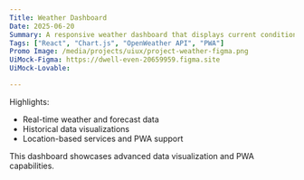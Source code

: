 ```yaml
---
Title: Weather Dashboard
Date: 2025-06-20
Summary: A responsive weather dashboard that displays current conditions, forecasts, and historical data with beautiful visualizations and location-based services.
Tags: ["React", "Chart.js", "OpenWeather API", "PWA"]
Promo Image: /media/projects/uiux/project-weather-figma.png
UiMock-Figma: https://dwell-even-20659959.figma.site
UiMock-Lovable:  

---
```


Highlights:

- Real-time weather and forecast data
- Historical data visualizations
- Location-based services and PWA support

This dashboard showcases advanced data visualization and PWA capabilities.
